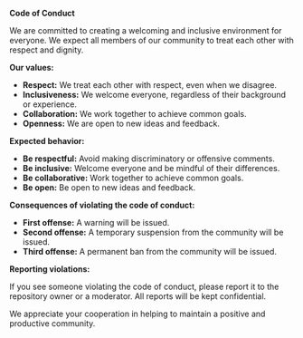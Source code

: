 **Code of Conduct**

We are committed to creating a welcoming and inclusive environment for everyone. We expect all members of our community to treat each other with respect and dignity.

**Our values:**

* **Respect:** We treat each other with respect, even when we disagree.
* **Inclusiveness:** We welcome everyone, regardless of their background or experience.
* **Collaboration:** We work together to achieve common goals.
* **Openness:** We are open to new ideas and feedback.

**Expected behavior:**

* **Be respectful:** Avoid making discriminatory or offensive comments.
* **Be inclusive:** Welcome everyone and be mindful of their differences.
* **Be collaborative:** Work together to achieve common goals.
* **Be open:** Be open to new ideas and feedback.

**Consequences of violating the code of conduct:**

* **First offense:** A warning will be issued.
* **Second offense:** A temporary suspension from the community will be issued.
* **Third offense:** A permanent ban from the community will be issued.

**Reporting violations:**

If you see someone violating the code of conduct, please report it to the repository owner or a moderator. All reports will be kept confidential.

We appreciate your cooperation in helping to maintain a positive and productive community.